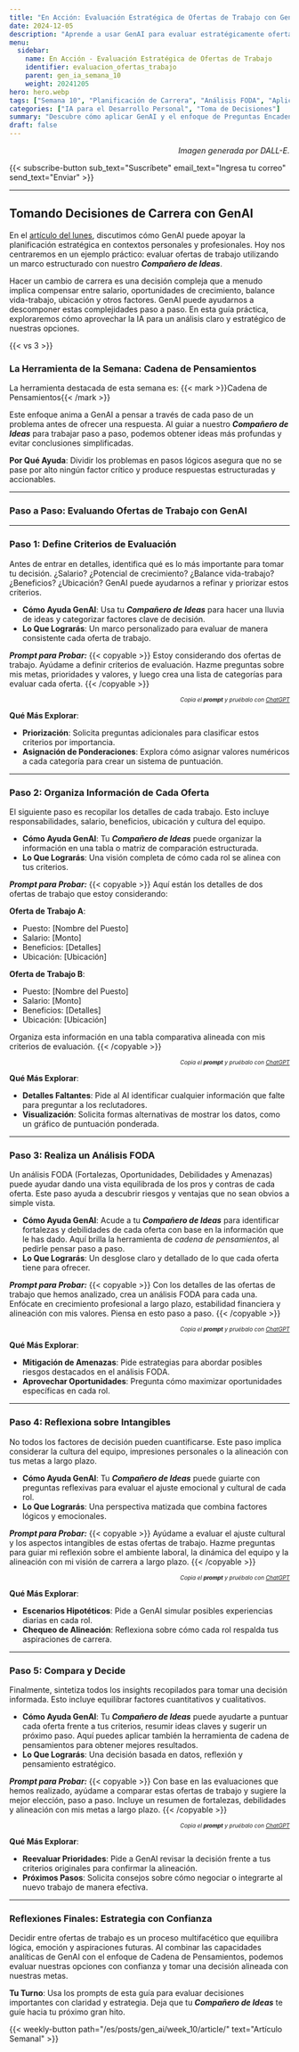 ```yaml
---
title: "En Acción: Evaluación Estratégica de Ofertas de Trabajo con GenAI"
date: 2024-12-05
description: "Aprende a usar GenAI para evaluar estratégicamente ofertas de trabajo, analizando fortalezas, debilidades, oportunidades y riesgos de cada opción."
menu:
  sidebar:
    name: En Acción - Evaluación Estratégica de Ofertas de Trabajo
    identifier: evaluacion_ofertas_trabajo
    parent: gen_ia_semana_10
    weight: 20241205
hero: hero.webp
tags: ["Semana 10", "Planificación de Carrera", "Análisis FODA", "Aplicaciones de GenAI"]
categories: ["IA para el Desarrollo Personal", "Toma de Decisiones"]
summary: "Descubre cómo aplicar GenAI y el enfoque de Preguntas Encadenadas para tomar decisiones de carrera más inteligentes e informadas."
draft: false
---
```


<p style="text-align: right;">
<em>Imagen generada por DALL-E.</em>
</p>

{{< subscribe-button sub_text="Suscríbete" email_text="Ingresa tu correo" send_text="Enviar" >}}

---

## Tomando Decisiones de Carrera con GenAI

En el [artículo del lunes](/es/posts/gen_ai/week_10/article/), discutimos cómo GenAI puede apoyar la planificación estratégica en contextos personales y profesionales. Hoy nos centraremos en un ejemplo práctico: evaluar ofertas de trabajo utilizando un marco estructurado con nuestro _**Compañero de Ideas**_.

Hacer un cambio de carrera es una decisión compleja que a menudo implica compensar entre salario, oportunidades de crecimiento, balance vida-trabajo, ubicación y otros factores. GenAI puede ayudarnos a descomponer estas complejidades paso a paso. En esta guía práctica, exploraremos cómo aprovechar la IA para un análisis claro y estratégico de nuestras opciones.

{{< vs 3 >}}

### La Herramienta de la Semana: Cadena de Pensamientos

La herramienta destacada de esta semana es:
{{< mark >}}Cadena de Pensamientos{{< /mark >}}

Este enfoque anima a GenAI a pensar a través de cada paso de un problema antes de ofrecer una respuesta. Al guiar a nuestro _**Compañero de Ideas**_ para trabajar paso a paso, podemos obtener ideas más profundas y evitar conclusiones simplificadas.

**Por Qué Ayuda**: Dividir los problemas en pasos lógicos asegura que no se pase por alto ningún factor crítico y produce respuestas estructuradas y accionables.

---

### Paso a Paso: Evaluando Ofertas de Trabajo con GenAI

---

### Paso 1: Define Criterios de Evaluación

Antes de entrar en detalles, identifica qué es lo más importante para tomar tu decisión. ¿Salario? ¿Potencial de crecimiento? ¿Balance vida-trabajo? ¿Beneficios? ¿Ubicación? GenAI puede ayudarnos a refinar y priorizar estos criterios.

- **Cómo Ayuda GenAI**: Usa tu _**Compañero de Ideas**_ para hacer una lluvia de ideas y categorizar factores clave de decisión.
- **Lo Que Lograrás**: Un marco personalizado para evaluar de manera consistente cada oferta de trabajo.

**_Prompt para Probar:_**
{{< copyable >}}
Estoy considerando dos ofertas de trabajo. Ayúdame a definir criterios de evaluación. Hazme preguntas sobre mis metas, prioridades y valores, y luego crea una lista de categorías para evaluar cada oferta.
{{< /copyable >}}

<p style="text-align: right; font-size: 10px;">
<em>Copia el <b>prompt</b> y pruébalo con <a href="https://chatgpt.com">ChatGPT</a></em>
</p>

**Qué Más Explorar**:
- **Priorización**: Solicita preguntas adicionales para clasificar estos criterios por importancia.
- **Asignación de Ponderaciones**: Explora cómo asignar valores numéricos a cada categoría para crear un sistema de puntuación.

---

### Paso 2: Organiza Información de Cada Oferta

El siguiente paso es recopilar los detalles de cada trabajo. Esto incluye responsabilidades, salario, beneficios, ubicación y cultura del equipo.

- **Cómo Ayuda GenAI**: Tu _**Compañero de Ideas**_ puede organizar la información en una tabla o matriz de comparación estructurada.
- **Lo Que Lograrás**: Una visión completa de cómo cada rol se alinea con tus criterios.

**_Prompt para Probar:_**
{{< copyable >}}
Aquí están los detalles de dos ofertas de trabajo que estoy considerando:

**Oferta de Trabajo A**:
- Puesto: [Nombre del Puesto]
- Salario: [Monto]
- Beneficios: [Detalles]
- Ubicación: [Ubicación]

**Oferta de Trabajo B**:
- Puesto: [Nombre del Puesto]
- Salario: [Monto]
- Beneficios: [Detalles]
- Ubicación: [Ubicación]

Organiza esta información en una tabla comparativa alineada con mis criterios de evaluación.
{{< /copyable >}}

<p style="text-align: right; font-size: 10px;">
<em>Copia el <b>prompt</b> y pruébalo con <a href="https://chatgpt.com">ChatGPT</a></em>
</p>

**Qué Más Explorar**:
- **Detalles Faltantes**: Pide al AI identificar cualquier información que falte para preguntar a los reclutadores.
- **Visualización**: Solicita formas alternativas de mostrar los datos, como un gráfico de puntuación ponderada.

---

### Paso 3: Realiza un Análisis FODA

Un análisis FODA (Fortalezas, Oportunidades, Debilidades y Amenazas) puede ayudar dando una vista equilibrada de los pros y contras de cada oferta. Este paso ayuda a descubrir riesgos y ventajas que no sean obvios a simple vista.

- **Cómo Ayuda GenAI**: Acude a tu _**Compañero de Ideas**_ para identificar fortalezas y debilidades de cada oferta con base en la información que le has dado. Aquí brilla la herramienta de *cadena de pensamientos*, al pedirle pensar paso a paso.
- **Lo Que Lograrás**: Un desglose claro y detallado de lo que cada oferta tiene para ofrecer.

**_Prompt para Probar:_**
{{< copyable >}}
Con los detalles de las ofertas de trabajo que hemos analizado, crea un análisis FODA para cada una. Enfócate en crecimiento profesional a largo plazo, estabilidad financiera y alineación con mis valores. Piensa en esto paso a paso.
{{< /copyable >}}

<p style="text-align: right; font-size: 10px;">
<em>Copia el <b>prompt</b> y pruébalo con <a href="https://chatgpt.com">ChatGPT</a></em>
</p>

**Qué Más Explorar**:
- **Mitigación de Amenazas**: Pide estrategias para abordar posibles riesgos destacados en el análisis FODA.
- **Aprovechar Oportunidades**: Pregunta cómo maximizar oportunidades específicas en cada rol.

---

### Paso 4: Reflexiona sobre Intangibles

No todos los factores de decisión pueden cuantificarse. Este paso implica considerar la cultura del equipo, impresiones personales o la alineación con tus metas a largo plazo.

- **Cómo Ayuda GenAI**: Tu _**Compañero de Ideas**_ puede guiarte con preguntas reflexivas para evaluar el ajuste emocional y cultural de cada rol.
- **Lo Que Lograrás**: Una perspectiva matizada que combina factores lógicos y emocionales.

**_Prompt para Probar:_**
{{< copyable >}}
Ayúdame a evaluar el ajuste cultural y los aspectos intangibles de estas ofertas de trabajo. Hazme preguntas para guiar mi reflexión sobre el ambiente laboral, la dinámica del equipo y la alineación con mi visión de carrera a largo plazo.
{{< /copyable >}}

<p style="text-align: right; font-size: 10px;">
<em>Copia el <b>prompt</b> y pruébalo con <a href="https://chatgpt.com">ChatGPT</a></em>
</p>

**Qué Más Explorar**:
- **Escenarios Hipotéticos**: Pide a GenAI simular posibles experiencias diarias en cada rol.
- **Chequeo de Alineación**: Reflexiona sobre cómo cada rol respalda tus aspiraciones de carrera.

---

### Paso 5: Compara y Decide

Finalmente, sintetiza todos los insights recopilados para tomar una decisión informada. Esto incluye equilibrar factores cuantitativos y cualitativos.

- **Cómo Ayuda GenAI**: Tu _**Compañero de Ideas**_ puede ayudarte a puntuar cada oferta frente a tus criterios, resumir ideas claves y sugerir un próximo paso. Aquí puedes aplicar también la herramienta de cadena de pensamientos para obtener mejores resultados.
- **Lo Que Lograrás**: Una decisión basada en datos, reflexión y pensamiento estratégico.

**_Prompt para Probar:_**
{{< copyable >}}
Con base en las evaluaciones que hemos realizado, ayúdame a comparar estas ofertas de trabajo y sugiere la mejor elección, paso a paso. Incluye un resumen de fortalezas, debilidades y alineación con mis metas a largo plazo.
{{< /copyable >}}

<p style="text-align: right; font-size: 10px;">
<em>Copia el <b>prompt</b> y pruébalo con <a href="https://chatgpt.com">ChatGPT</a></em>
</p>

**Qué Más Explorar**:
- **Reevaluar Prioridades**: Pide a GenAI revisar la decisión frente a tus criterios originales para confirmar la alineación.
- **Próximos Pasos**: Solicita consejos sobre cómo negociar o integrarte al nuevo trabajo de manera efectiva.

---

### Reflexiones Finales: Estrategia con Confianza

Decidir entre ofertas de trabajo es un proceso multifacético que equilibra lógica, emoción y aspiraciones futuras. Al combinar las capacidades analíticas de GenAI con el enfoque de Cadena de Pensamientos, podemos evaluar nuestras opciones con confianza y tomar una decisión alineada con nuestras metas.

**Tu Turno**: Usa los prompts de esta guía para evaluar decisiones importantes con claridad y estrategia. Deja que tu _**Compañero de Ideas**_ te guíe hacia tu próximo gran hito.

{{< weekly-button path="/es/posts/gen_ai/week_10/article/" text="Artículo Semanal" >}}